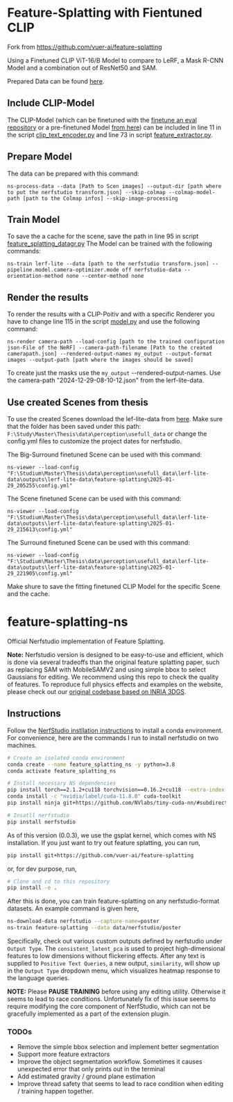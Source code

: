 # Feature-Splatting with Fientuned CLIP
Fork from https://github.com/vuer-ai/feature-splatting

Using a Finetuned CLIP ViT-16/B Model to compare to LeRF, a Mask R-CNN Model and a combination out of ResNet50 and SAM.

Prepared Data can be found [here](https://bwsyncandshare.kit.edu/s/qTZ3NamgqGTPxk4).

## Include CLIP-Model
The CLIP-Model (which can be finetuned with the [finetune an eval repository](https://github.com/LksWllmnn/finetune_eval_th) or a pre-finetuned Model [from here](https://bwsyncandshare.kit.edu/s/WKsJY3EdDQcX7kK)) can be included in line 11 in the script [clip_text_encoder.py](./feature_splatting/utils/clip_text_encoder.py) and line 73 in script [feature_extractor.py](./feature_splatting/feature_extractor.py).

## Prepare Model
The data can be prepared with this command:
```
ns-process-data --data [Path to Scen images] --output-dir [path where to put the nerfstudio transform.json] --skip-colmap --colmap-model-path [path to the Colmap infos] --skip-image-processing
```

## Train Model
To save the a cache for the scene, save the path in line 95 in script [feature_splatting_datagr.py](./feature_splatting/feature_splatting_datamgr.py)
The Model can be trained with the following commands:
```
ns-train lerf-lite --data [path to the nerfstudio transform.json] --pipeline.model.camera-optimizer.mode off nerfstudio-data --orientation-method none --center-method none
```

## Render the results
To render the results with a CLIP-Poitiv and with a specific Renderer you have to change line 115 in the script [model.py](./lerf/model.py) and use the following command:
```
ns-render camera-path --load-config [path to the trained configuration json-File of the NeRF] --camera-path-filename [Path to the created camerapath.json] --rendered-output-names my_output --output-format images --output-path [path where the images should be saved]
```

To create just the masks use the ```my_output``` --rendered-output-names. Use the camera-path "2024-12-29-08-10-12.json" from the lerf-lite-data.


## Use created Scenes from thesis
To use the created Scenes download the lef-lite-data from [here](https://bwsyncandshare.kit.edu/s/qTZ3NamgqGTPxk4). 
Make sure that the folder has been saved under this path: ```F:\Study\Master\Thesis\data\perception\usefull_data``` or change the config.yml files to customize the project dates for nerfstudio.

The Big-Surround finetuned Scene can be used with this command:
```
ns-viewer --load-config "F:\Studium\Master\Thesis\data\perception\usefull_data\lerf-lite-data\outputs\lerf-lite-data\feature-splatting\2025-01-29_205255\config.yml"
```

The Scene finetuned Scene can be used with this command:

```
ns-viewer --load-config "F:\Studium\Master\Thesis\data\perception\usefull_data\lerf-lite-data\outputs\lerf-lite-data\feature-splatting\2025-01-29_215613\config.yml"
```

The Surround finetuned Scene can be used with this command:
```
ns-viewer --load-config "F:\Studium\Master\Thesis\data\perception\usefull_data\lerf-lite-data\outputs\lerf-lite-data\feature-splatting\2025-01-29_221905\config.yml"
```

Make shure to save the fitting finetuned CLIP Model for the specific Scene and the cache.


# feature-splatting-ns

Official Nerfstudio implementation of Feature Splatting.

**Note:** Nerfstudio version is designed to be easy-to-use and efficient, which is done via several
tradeoffs than the original feature splatting paper, such as replacing SAM with MobileSAMV2 and
using simple bbox to select Gaussians for editing. We recommend using this repo to check the quality
of features. To reproduce full physics effects and examples on the website, please check out our
[original codebase based on INRIA 3DGS](https://github.com/vuer-ai/feature-splatting-inria).

## Instructions

Follow the [NerfStudio instllation instructions](https://docs.nerf.studio/quickstart/installation.html) to install a conda environment. For convenience,
here are the commands I run to install nerfstudio on two machines.

```bash
# Create an isolated conda environment
conda create --name feature_splatting_ns -y python=3.8
conda activate feature_splatting_ns

# Install necessary NS dependencies
pip install torch==2.1.2+cu118 torchvision==0.16.2+cu118 --extra-index-url https://download.pytorch.org/whl/cu118
conda install -c "nvidia/label/cuda-11.8.0" cuda-toolkit
pip install ninja git+https://github.com/NVlabs/tiny-cuda-nn/#subdirectory=bindings/torch

# Insatll nerfstudio
pip install nerfstudio
```

As of this version (0.0.3), we use the gsplat kernel, which comes with NS installation. If you just want to try out feature splatting,
you can run,

```bash
pip install git+https://github.com/vuer-ai/feature-splatting
```

or, for dev purpose, run,

```bash
# Clone and cd to this repository
pip install -e .
```

After this is done, you can train feature-splatting on any nerfstudio-format datasets. An example command is given here,

```bash
ns-download-data nerfstudio --capture-name=poster
ns-train feature-splatting --data data/nerfstudio/poster
```

Specifically, check out various custom outputs defined by nerfstudio under `Output Type`. The `consistent_latent_pca` is used to
project high-dimensional features to low dimensions without flickering effects. After any text is supplied to `Positive Text Queries`,
a new output, `similarity`, will show up in the `Output Type` dropdown menu, which visualizes heatmap response to the language queries.

**NOTE:** Please **PAUSE TRAINING** before using any editing utility. Otherwise it seems to lead to race conditions. Unfortunately fix of this
issue seems to require modifying the core component of NerfStudio, which can not be gracefully implemented as a part of the extension plugin.

### TODOs

- Remove the simple bbox selection and implement better segmentation
- Support more feature extractors
- Improve the object segmentation workflow. Sometimes it causes unexpected error that only prints out in the terminal
- Add estimated gravity / ground plane estimation
- Improve thread safety that seems to lead to race condition when editing / training happen together.
